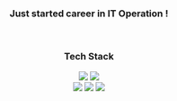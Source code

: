<div align="center"> <h3> Just started career in IT Operation ! </h3> </div>
<br>
<div align="center"> <h3> Tech Stack </h3> </div>
<div align="center">
  <img src="https://img.shields.io/badge/python-3776AB?style=for-the-badge&logo=python&logoColor=white">
  <img src="https://img.shields.io/badge/JavaScript-F7DF1E?style=for-the-badge&logo=javascript&logoColor=black">
  <br>
  <img src="https://img.shields.io/badge/django-092E20?style=for-the-badge&logo=django&logoColor=white">
  <img src="https://img.shields.io/badge/-Vue.js-4fc08d?style=for-the-badge&logo=vuedotjs&logoColor=white">
  <img src="https://img.shields.io/badge/-ReactNative-61DAFB?style=for-the-badge&logo=react&logoColor=white">
  <br>
  <br>
  <br>
</div>



